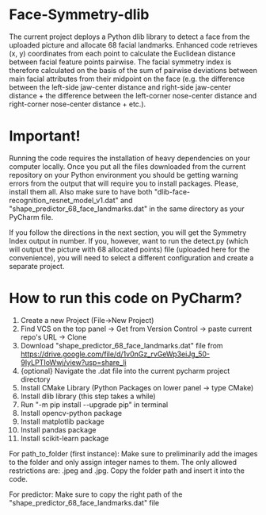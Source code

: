 # Face-Symmetry-dlib
The current project deploys a Python dlib library to detect a face from the uploaded picture and allocate 68 facial landmarks. Enhanced code retrieves (x, y) coordinates from each point to calculate the Euclidean distance between facial feature points pairwise. The facial symmetry index is therefore calculated on the basis of the sum of pairwise deviations between main facial attributes from their midpoint on the face (e.g. the difference between the left-side jaw-center distance and right-side jaw-center distance + the difference between the left-corner nose-center distance and right-corner nose-center distance + etc.).

# Important!
Running the code requires the installation of heavy dependencies on your computer locally. Once you put all the files downloaded from the current repository on your Python environment you should be getting warning errors from the output that will require you to install packages. 
Please, install them all. Also make sure to have both "dlib-face-recognition_resnet_model_v1.dat" and "shape_predictor_68_face_landmarks.dat" in the same directory as your PyCharm file. 

If you follow the directions in the next section, you will get the Symmetry Index output in number. If you, however, want to run the detect.py (which will output the picture with 68 allocated points) file (uploaded here for the convenience), you will need to select a different configuration and create a separate project. 

# How to run this code on PyCharm?
1. Create a new Project (File->New Project)
2. Find VCS on the top panel -> Get from Version Control -> paste current repo's URL -> Clone
3. Download "shape_predictor_68_face_landmarks.dat" file from https://drive.google.com/file/d/1v0nGz_rvGeWp3eiJg_50-9IyLPTIoWwj/view?usp=share_li
4. {optional} Navigate the .dat file into the current pycharm project directory 
5. Install CMake Library (Python Packages on lower panel -> type CMake)
6. Install dlib library (this step takes a while)
7. Run "-m pip install --upgrade pip" in terminal
8. Install opencv-python package
9. Install matplotlib package
10. Install pandas package
11. Install scikit-learn package

For path_to_folder (first instance):
Make sure to preliminarily add the images to the folder and only assign integer names to them. The only allowed restrictions are: .jpeg and .jpg. Copy the folder path and insert it into the code. 

For predictor:
Make sure to copy the right path of the "shape_predictor_68_face_landmarks.dat" file 
